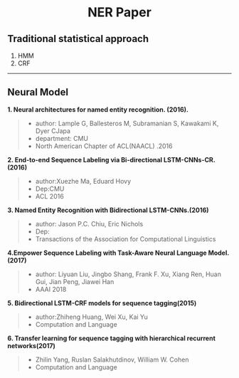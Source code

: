# <center> NER Paper
## **Traditional statistical approach**
1. HMM
2. CRF
---
## **Neural Model**
**1.  Neural architectures for named entity recognition. (2016).**
> * author: Lample G, Ballesteros M, Subramanian S, Kawakami K, Dyer CJapa
> * department: CMU
> * North American Chapter of ACL(NAACL) .2016

**2. End-to-end Sequence Labeling via Bi-directional LSTM-CNNs-CR.(2016)**
> * author:Xuezhe Ma, Eduard Hovy
> * Dep:CMU
> * ACL 2016

**3. Named Entity Recognition with Bidirectional LSTM-CNNs.(2016)**
> * author: Jason P.C. Chiu, Eric Nichols
> * Dep:
> * Transactions of the Association for Computational Linguistics

**4.Empower Sequence Labeling with Task-Aware Neural Language Model.(2017)**
> * author: Liyuan Liu, Jingbo Shang, Frank F. Xu, Xiang Ren, Huan Gui, Jian Peng, Jiawei Han
> * AAAI 2018

**5. Bidirectional LSTM-CRF models for sequence tagging(2015)**
> * author:Zhiheng Huang, Wei Xu, Kai Yu
> * Computation and Language

**6. Transfer learning for sequence tagging with hierarchical recurrent networks(2017)**
> * Zhilin Yang, Ruslan Salakhutdinov, William W. Cohen
> * Computation and Language
